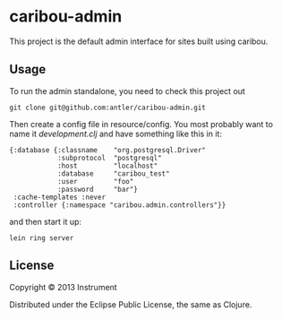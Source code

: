 # caribou-admin

This project is the default admin interface for sites built using
caribou.

## Usage

To run the admin standalone, you need to check this project out

    git clone git@github.com:antler/caribou-admin.git

Then create a config file in resource/config.  You most probably want
to name it _development.clj_ and have something like this in it:

    {:database {:classname    "org.postgresql.Driver"
                :subprotocol  "postgresql"
                :host         "localhost"
                :database     "caribou_test"
                :user         "foo"
                :password     "bar"}
     :cache-templates :never
     :controller {:namespace "caribou.admin.controllers"}}

and then start it up:

    lein ring server


## License

Copyright © 2013 Instrument

Distributed under the Eclipse Public License, the same as Clojure.
